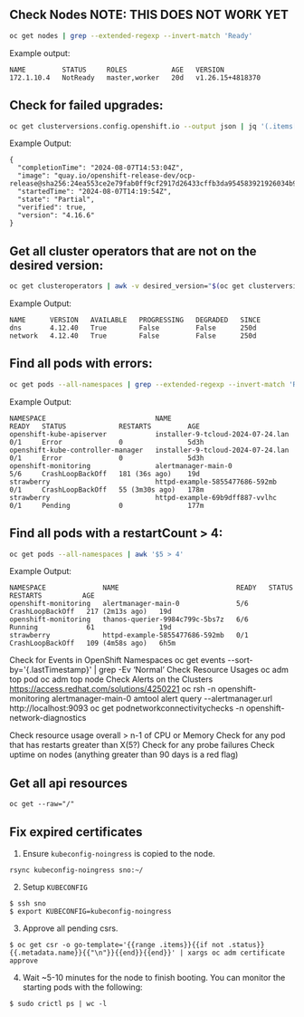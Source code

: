 <!-- GNU Affero General Public License v3.0 or later (see COPYING or https://www.gnu.org/licenses/agpl.txt) -->

## Check Nodes NOTE: THIS DOES NOT WORK YET
```bash
oc get nodes | grep --extended-regexp --invert-match 'Ready'
```
Example output:
```text
NAME         STATUS     ROLES           AGE   VERSION
172.1.10.4   NotReady   master,worker   20d   v1.26.15+4818370
```

## Check for failed upgrades:
```bash
oc get clusterversions.config.openshift.io --output json | jq '(.items[].status.history[] | select(.state != "Completed"))'
```
Example Output:
```text
{
  "completionTime": "2024-08-07T14:53:04Z",
  "image": "quay.io/openshift-release-dev/ocp-release@sha256:24ea553ce2e79fab0ff9cf2917d26433cffb3da954583921926034b9d5d309bd",
  "startedTime": "2024-08-07T14:19:54Z",
  "state": "Partial",
  "verified": true,
  "version": "4.16.6"
}
```

## Get all cluster operators that are not on the desired version:
```bash
oc get clusteroperators | awk -v desired_version="$(oc get clusterversion --output json | jq -r '.items[].status.desired.version')" 'NR == 1 { print; first_line = 1 } NR > 1 && $2 < desired_version { print }'
```
Example Output:
```text
NAME      VERSION   AVAILABLE   PROGRESSING   DEGRADED   SINCE
dns       4.12.40   True        False         False      250d
network   4.12.40   True        False         False      250d
```

## Find all pods with errors:
```bash
oc get pods --all-namespaces | grep --extended-regexp --invert-match 'Running|Complete'
```
Example Output:
```text
NAMESPACE                           NAME                                READY   STATUS             RESTARTS         AGE
openshift-kube-apiserver            installer-9-tcloud-2024-07-24.lan   0/1     Error              0                5d3h
openshift-kube-controller-manager   installer-9-tcloud-2024-07-24.lan   0/1     Error              0                5d3h
openshift-monitoring                alertmanager-main-0                 5/6     CrashLoopBackOff   181 (36s ago)    19d
strawberry                          httpd-example-5855477686-592mb      0/1     CrashLoopBackOff   55 (3m30s ago)   178m
strawberry                          httpd-example-69b9dff887-vvlhc      0/1     Pending            0                177m
```

## Find all pods with a restartCount > 4:
```bash
oc get pods --all-namespaces | awk '$5 > 4'
```
Example Output:
```text
NAMESPACE              NAME                             READY   STATUS             RESTARTS          AGE
openshift-monitoring   alertmanager-main-0              5/6     CrashLoopBackOff   217 (2m13s ago)   19d
openshift-monitoring   thanos-querier-9984c799c-5bs7z   6/6     Running            61                19d
strawberry             httpd-example-5855477686-592mb   0/1     CrashLoopBackOff   109 (4m58s ago)   6h5m
```






Check for Events in OpenShift Namespaces
oc get events --sort-by='{.lastTimestamp}' | grep -Ev ‘Normal’
Check Resource Usages
oc adm top pod
oc adm top node
Check Alerts on the Clusters
https://access.redhat.com/solutions/4250221
oc rsh -n openshift-monitoring alertmanager-main-0 amtool alert query --alertmanager.url http://localhost:9093
oc get podnetworkconnectivitychecks -n openshift-network-diagnostics

Check resource usage overall > n-1 of CPU or Memory
Check for any pod that has restarts greater than X(5?)
Check for any probe failures
Check uptime on nodes (anything greater than 90 days is a red flag)


## Get all api resources
```
oc get --raw="/"
```


## Fix expired certificates
1. Ensure `kubeconfig-noingress` is copied to the node.
```
rsync kubeconfig-noingress sno:~/
```

2. Setup `KUBECONFIG`
```
$ ssh sno
$ export KUBECONFIG=kubeconfig-noingress
```

3. Approve all pending csrs.
```
$ oc get csr -o go-template='{{range .items}}{{if not .status}}{{.metadata.name}}{{"\n"}}{{end}}{{end}}' | xargs oc adm certificate approve
```

4. Wait ~5-10 minutes for the node to finish booting. You can monitor the starting pods with the following:
```
$ sudo crictl ps | wc -l
```